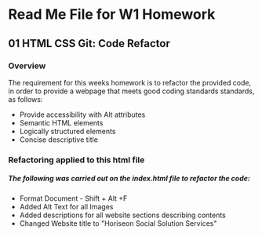 # Read Me File for W1 Homework

## 01 HTML CSS Git: Code Refactor

### Overview

The requirement for this weeks homework is to refactor the provided code, in order to provide a webpage that meets good coding standards standards, as follows:

* Provide accessibility with Alt attributes
* Semantic HTML elements
* Logically structured elements
* Concise descriptive title

### Refactoring applied to this html file 

##### The following was carried out on the index.html file to refactor the code:

* Format Document - Shift + Alt +F
* Added Alt Text for all Images
* Added descriptions for all website sections describing contents
* Changed Website title to "Horiseon Social Solution Services"